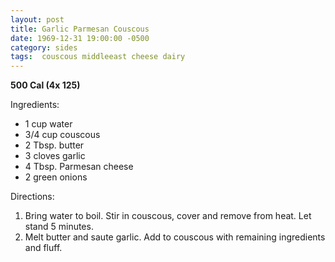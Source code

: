 ```yaml
---
layout: post
title: Garlic Parmesan Couscous
date: 1969-12-31 19:00:00 -0500
category: sides
tags:  couscous middleeast cheese dairy
---
```

<b>500 Cal (4x 125)</b>
<p>Ingredients:</p><ul>
<li>1 cup	water</li>
<li>3/4 cup	couscous</li>
<li>2 Tbsp.	butter</li>
<li>3 cloves	garlic</li>
<li>4 Tbsp.	Parmesan cheese</li>
<li>2	green onions</li>
</ul>
<p>Directions:</p>
<ol>
<li>Bring water to boil.  Stir in couscous, cover and remove from heat.  Let stand 5 minutes.</li>
<li>Melt butter and saute garlic.  Add to couscous with remaining ingredients and fluff.</li>
</ol>
